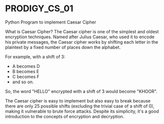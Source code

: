 # PRODIGY_CS_01
Python Program to implement Caesar Cipher

What is Caesar Cipher?
The Caesar cipher is one of the simplest and oldest encryption techniques. Named after Julius Caesar, who used it to encode his private messages, the Caesar cipher works by shifting each letter in the plaintext by a fixed number of places down the alphabet. 

For example, with a shift of 3:
- A becomes D
- B becomes E
- C becomes F
- and so on.

So, the word "HELLO" encrypted with a shift of 3 would become "KHOOR".

The Caesar cipher is easy to implement but also easy to break because there are only 25 possible shifts (excluding the trivial case of a shift of 0), making it vulnerable to brute force attacks. Despite its simplicity, it's a good introduction to the concepts of encryption and decryption.
